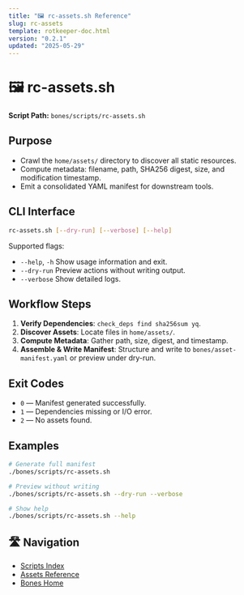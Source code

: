 ```yaml
---
title: "🖼️ rc-assets.sh Reference"
slug: rc-assets
template: rotkeeper-doc.html
version: "0.2.1"
updated: "2025-05-29"
---
```



# 🖼️ rc-assets.sh

<!-- The sacred rite of asset manifest generation -->

**Script Path:** `bones/scripts/rc-assets.sh`

## Purpose
<!-- Core objectives of rc-assets.sh -->
- Crawl the `home/assets/` directory to discover all static resources.
- Compute metadata: filename, path, SHA256 digest, size, and modification timestamp.
- Emit a consolidated YAML manifest for downstream tools.

## CLI Interface
```bash
rc-assets.sh [--dry-run] [--verbose] [--help]
```

Supported flags:
- `--help`, `-h`
  Show usage information and exit.
- `--dry-run`
  Preview actions without writing output.
- `--verbose`
  Show detailed logs.

## Workflow Steps
1. **Verify Dependencies**: `check_deps find sha256sum yq`.
2. **Discover Assets**: Locate files in `home/assets/`.
3. **Compute Metadata**: Gather path, size, digest, and timestamp.
4. **Assemble & Write Manifest**: Structure and write to `bones/asset-manifest.yaml` or preview under dry-run.

## Exit Codes
<!-- Symbolic outcomes of incantation -->
- `0` — Manifest generated successfully.
- `1` — Dependencies missing or I/O error.
- `2` — No assets found.

## Examples
```bash
# Generate full manifest
./bones/scripts/rc-assets.sh

# Preview without writing
./bones/scripts/rc-assets.sh --dry-run --verbose

# Show help
./bones/scripts/rc-assets.sh --help
```


## 🛣️ Navigation
<!-- Quick navigation links -->
- [Scripts Index](scripts/index.html)
- [Assets Reference](scripts/rc-assets.html)
- [Bones Home](index.html)

<!--
Limerick 1:
In corridors of icons and sprites aligned,
rc-assets carves metadata refined.
With digest aflame,
It catalogs each name,
And preserves each relic assigned.

Limerick 2:
A scroll of YAML in spectral light,
Records each asset’s secret might.
It tracks size and date,
In tabular fate,
Ensuring no file fades from sight.
-->